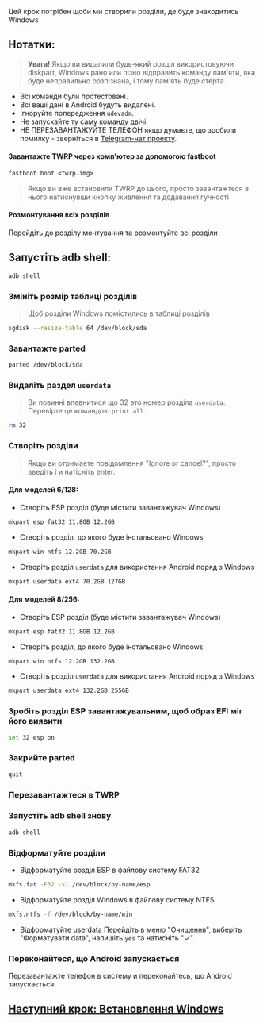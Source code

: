 Цей крок потрібен щоби ми створили розділи, де буде знаходитись Windows

## Нотатки:
> **Увага!** Якщо ви видалили будь-який розділ використовуючи diskpart, Windows рано или пізно відправить команду пам'яти, яка буде неправильно розпізнана, і тому пам'ять буде стерта.
- Всі команди були протестовані.
- Всі ваші дані в Android будуть видалені.
- Ігноруйте попередження `udevadm`.
- Не запускайте ту саму команду двічі.
- НЕ ПЕРЕЗАВАНТАЖУЙТЕ ТЕЛЕФОН якщо думаєте, що зробили помилку - зверніться в [Telegram-чат проекту](https://t.me/winonvayu).

#### Завантажте TWRP через комп'ютер за допомогою fastboot
```cmd
fastboot boot <twrp.img>
```
> Якщо ви вже встановили TWRP до цього, просто завантажтеся в нього натиснувши кнопку живлення та додавання гучності

#### Розмонтування всіх розділів
Перейдіть до розділу монтування та розмонтуйте всі розділи

## Запустіть adb shell:
```cmd
adb shell
```

### Змініть розмір таблиці розділів
> Щоб розділи Windows помістились в таблиці розділів
```sh
sgdisk --resize-table 64 /dev/block/sda
```

### Завантажте parted
```sh
parted /dev/block/sda
```


### Видаліть раздел `userdata`
> Ви повинні впевнитися що 32 это номер розділа `userdata`. Перевірте це командою  `print all`.
```sh
rm 32
```

### Створіть розділи
> Якщо ви отримаете повідомлення "Ignore or cancel?", просто введіть i и натісніть enter.

#### Для моделей 6/128:

- Створіть ESP розділ (буде містити завантажувач Windows)
```sh
mkpart esp fat32 11.8GB 12.2GB
```

- Створіть розділ, до якого буде інстальовано Windows
```sh
mkpart win ntfs 12.2GB 70.2GB
```

- Створіть розділ `userdata` для використання Android поряд з Windows
```sh
mkpart userdata ext4 70.2GB 127GB
```


#### Для моделей 8/256:

- Створіть ESP розділ (буде містити завантажувач Windows)
```sh
mkpart esp fat32 11.8GB 12.2GB
```

- Створіть розділ, до якого буде інстальовано Windows
```sh
mkpart win ntfs 12.2GB 132.2GB
```

- Створіть розділ `userdata` для використання Android поряд з Windows
```sh
mkpart userdata ext4 132.2GB 255GB
```


### Зробіть розділ ESP завантажувальним, щоб образ EFI міг його виявити
```sh
set 32 esp on
```

### Закрийте parted
```sh
quit
```

### Перезавантажтеся в TWRP

### Запустіть adb shell знову
```cmd
adb shell
```

### Відформатуйте розділи
- Відформатуйте розділ ESP в файлову систему FAT32
```sh
mkfs.fat -F32 -s1 /dev/block/by-name/esp
```

-  Відформатуйте розділ Windows в файлову систему NTFS
```sh
mkfs.ntfs -f /dev/block/by-name/win
```

- Відформатуйте userdata
Перейдіть в меню "Очищення", виберіть "Форматувати data", напишіть `yes` та натисніть "✓".

### Переконайтеся, що Android запускається
Перезавантажте телефон в систему и переконайтесь, що Android запускається.


## [Наступний крок: Встановлення Windows](/guide/Ukrainian/2-install-uk.md)
